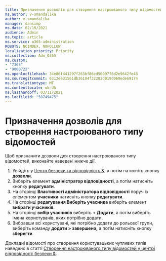 ```yaml
---
title: Призначення дозволів для створення настроюваного типу відомостей
ms.author: v-smandalika
author: v-smandalika
manager: dansimp
ms.date: 02/19/2021
audience: Admin
ms.topic: article
ms.service: o365-administration
ROBOTS: NOINDEX, NOFOLLOW
localization_priority: Priority
ms.collection: Adm_O365
ms.custom:
- "7363"
- "9000722"
ms.openlocfilehash: 34e86f441297f263bf86ed56097f6d2e9642fe48
ms.sourcegitcommit: 6312ee31561db36104f32282d019d069ede69174
ms.translationtype: MT
ms.contentlocale: uk-UA
ms.lasthandoff: 03/11/2021
ms.locfileid: "50749475"
---
```

# <a name="assign-permissions-for-custom-sensitive-information-type-creation"></a>Призначення дозволів для створення настроюваного типу відомостей

Щоб призначити дозволи для створення настроюваного типу відомостей, виконайте наведені нижче дії.

1. Увійдіть у [Центр безпеки та відповідність &](https://sip.protection.office.com/), а потім натисніть кнопку **дозволи**.
2. Виберіть елемент **адміністратор відповідності**, а потім натисніть кнопку **редагувати**.
3. На сторінці **Властивості адміністратора відповідності** поруч із елементом **учасники** натисніть кнопку **редагувати**.
4. На сторінці **редагування Виберіть учасника** виберіть елемент **вибрати учасників**.
5. На сторінці **вибір учасників** виберіть **+ Додати**, а потім виберіть імена користувачів, яких потрібно додати.
6. Вибравши всі користувачі, які потрібно додати до рольової групи, виберіть команду **додати > завершено,** а потім натисніть кнопку **зберегти**.

Докладні відомості про створення користувацьких чутливих типів наведено в статті [Створення настроюваного типу відомостей у центрі відповідності безпеки &](https://docs.microsoft.com/microsoft-365/compliance/create-a-custom-sensitive-information-type).